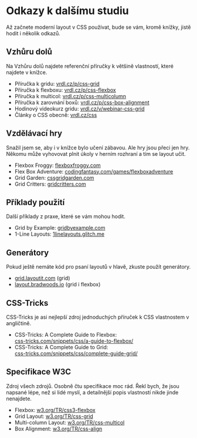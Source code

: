 # Odkazy k dalšímu studiu

Až začnete moderní layout v CSS používat, bude se vám, kromě knížky, jistě hodit i několik odkazů.

## Vzhůru dolů

Na Vzhůru dolů najdete referenční příručky k většině vlastností, které najdete v knížce.

- Příručka k gridu: [vrdl.cz/p/css-grid](https://www.vzhurudolu.cz/prirucka/css-grid)
- Příručka k flexboxu: [vrdl.cz/p/css-flexbox](https://www.vzhurudolu.cz/prirucka/css-flexbox)
- Příručka k multicol: [vrdl.cz/p/css-multicolumn](https://www.vzhurudolu.cz/prirucka/css-multicolumn)
- Příručka k zarovnání boxů: [vrdl.cz/p/css-box-alignment](https://www.vzhurudolu.cz/prirucka/css-box-alignment)
- Hodinový videokurz gridu: [vrdl.cz/v/webinar-css-grid](https://www.vzhurudolu.cz/video/webinar-css-grid)
- Články o CSS obecně: [vrdl.cz/css](https://www.vzhurudolu.cz/css)

## Vzdělávací hry

Snažil jsem se, aby i v knížce bylo učení zábavou. Ale hry jsou přeci jen hry. Někomu může vyhovovat plnit úkoly v herním rozhraní a tím se layout učit.

- Flexbox Froggy: [flexboxfroggy.com](https://flexboxfroggy.com/)
- Flex Box Adventure: [codingfantasy.com/games/flexboxadventure](https://codingfantasy.com/games/flexboxadventure)
- Grid Garden: [cssgridgarden.com](https://cssgridgarden.com/)
- Grid Critters: [gridcritters.com](https://gridcritters.com/)

## Příklady použití

Další příklady z praxe, které se vám mohou hodit.

- Grid by Example: [gridbyexample.com](https://gridbyexample.com/)
- 1-Line Layouts: [1linelayouts.glitch.me](https://1linelayouts.glitch.me/)

## Generátory

Pokud ještě nemáte kód pro psaní layoutů v hlavě, zkuste použít generátory.

- [grid.layoutit.com](https://grid.layoutit.com/) (grid)
- [layout.bradwoods.io](https://layout.bradwoods.io/) (grid i flexbox)

## CSS-Tricks

CSS-Tricks je asi nejlepší zdroj jednoduchých příruček k CSS vlastnostem v angličtině.

- CSS-Tricks: A Complete Guide to Flexbox:  
[css-tricks.com/snippets/css/a-guide-to-flexbox/](https://css-tricks.com/snippets/css/a-guide-to-flexbox/)
- CSS-Tricks: A Complete Guide to Grid:  
[css-tricks.com/snippets/css/complete-guide-grid/](https://css-tricks.com/snippets/css/complete-guide-grid/)

## Specifikace W3C

Zdroj všech zdrojů. Osobně čtu specifikace moc rád. Řekl bych, že jsou napsané lépe, než si lidé myslí, a detailnější popis vlastností nikde jinde nenajdete.

- Flexbox: [w3.org/TR/css3-flexbox](http://www.w3.org/TR/css3-flexbox/)
- Grid Layout: [w3.org/TR/css-grid](https://www.w3.org/TR/css-grid/)
- Multi-column Layout: [w3.org/TR/css-multicol](https://www.w3.org/TR/css-multicol/)
- Box Alignment: [w3.org/TR/css-align](https://www.w3.org/TR/css-align/)
